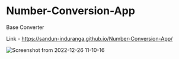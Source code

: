 # Number-Conversion-App
Base Converter

Link - https://sandun-induranga.github.io/Number-Conversion-App/

![Screenshot from 2022-12-26 11-10-16](https://user-images.githubusercontent.com/88975401/209507604-e815613c-b2f6-4db2-a52b-2e71cdbd6d25.png)
